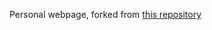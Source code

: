 Personal webpage, forked from [this repository](https://github.com/academicpages/academicpages.github.io) 
